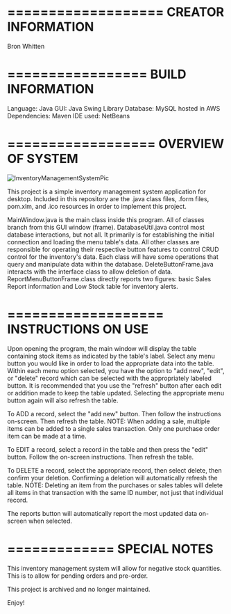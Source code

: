 ===================
CREATOR INFORMATION
===================

Bron Whitten

=================
BUILD INFORMATION
=================

Language: Java
GUI: Java Swing Library
Database: MySQL hosted in AWS
Dependencies: Maven
IDE used: NetBeans

==================
OVERVIEW OF SYSTEM
==================

![InventoryManagementSystemPic](https://github.com/user-attachments/assets/96aefc8c-e2a3-4c57-883b-2aebfa84dacc)


This project is a simple inventory management system application for desktop. 
Included in this repository are the .java class files, .form files, pom.xlm, and .ico resources in order to implement this project.

MainWindow.java is the main class inside this program. All of classes branch from this GUI window (frame).
DatabaseUtil.java control most database interactions, but not all. It primarily is for establishing the initial connection and loading the menu table's data.
All other classes are responsible for operating their respective button features to control CRUD control for the inventory's data.
Each class will have some operations that query and manipulate data within the database.
DeleteButtonFrame.java interacts with the interface class to allow deletion of data.
ReportMenuButtonFrame.class directly reports two figures: basic Sales Report information and Low Stock table for inventory alerts.

===================
INSTRUCTIONS ON USE
===================

Upon opening the program, the main window will display the table containing stock items as indicated by the table's label. 
Select any menu button you would like in order to load the appropriate data into the table.
Within each menu option selected, you have the option to "add new", "edit", or "delete"  record which can be selected with the appropriately labeled button. 
It is recommended that you use the "refresh" button after each edit or addition made to keep the table updated. Selecting the appropriate menu button again will also refresh the table.

To ADD a record, select the "add new" button. Then follow the instructions on-screen. Then refresh the table. NOTE: When adding a sale, multiple items can be added to a single sales transaction. Only one purchase order item can be made at a time.

To EDIT a record, select a record in the table and then press the "edit" button. Follow the on-screen instructions. Then refresh the table.

To DELETE a record, select the appropriate record, then select delete, then confirm your deletion. Confirming a deletion will automatically refresh the table. NOTE: Deleting an item from the purchases or sales tables will delete all items in that transaction with the same ID number, not just that individual record.

The reports button will automatically report the most updated data on-screen when selected.

=============
SPECIAL NOTES
=============

This inventory management system will allow for negative stock quantities. This is to allow for pending orders and pre-order.

This project is archived and no longer maintained.

Enjoy!





